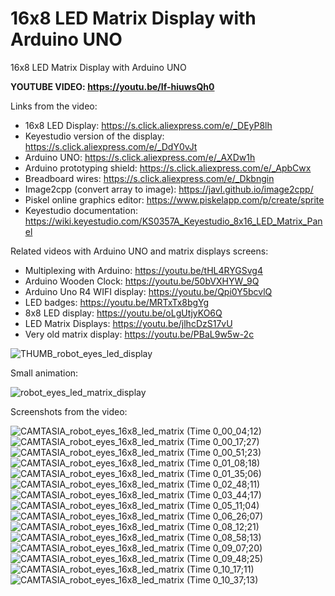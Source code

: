 # 16x8 LED Matrix Display with Arduino UNO
16x8 LED Matrix Display with Arduino UNO

**YOUTUBE VIDEO: https://youtu.be/If-hiuwsQh0**

Links from the video:
- 16x8 LED Display: https://s.click.aliexpress.com/e/_DEyP8lh
- Keyestudio version of the display: https://s.click.aliexpress.com/e/_DdY0vJt
- Arduino UNO: https://s.click.aliexpress.com/e/_AXDw1h
- Arduino prototyping shield: https://s.click.aliexpress.com/e/_ApbCwx
- Breadboard wires: https://s.click.aliexpress.com/e/_Dkbngin
- Image2cpp (convert array to image): https://javl.github.io/image2cpp/
- Piskel online graphics editor: https://www.piskelapp.com/p/create/sprite
- Keyestudio documentation: https://wiki.keyestudio.com/KS0357A_Keyestudio_8x16_LED_Matrix_Panel

Related videos with Arduino UNO and matrix displays screens:
- Multiplexing with Arduino: https://youtu.be/tHL4RYGSvg4
- Arduino Wooden Clock: https://youtu.be/50bVXHYW_9Q
- Arduino Uno R4 WIFI display: https://youtu.be/Qpi0Y5bcvlQ
- LED badges: https://youtu.be/MRTxTx8bgYg
- 8x8 LED display: https://youtu.be/oLgUtjyKO6Q
- LED Matrix Displays: https://youtu.be/jlhcDzS17vU
- Very old matrix display: https://youtu.be/PBaL9w5w-2c


![THUMB_robot_eyes_led_display](https://github.com/upiir/led_matrix_display_16x8/assets/117754156/9612d1d5-8f2c-4398-82ed-4e06ef6967d6)

Small animation:

![robot_eyes_led_matrix_display](https://github.com/upiir/led_matrix_display_16x8/assets/117754156/75cecd04-5841-4fd6-a35a-cdb826bff73a)



Screenshots from the video:

![CAMTASIA_robot_eyes_16x8_led_matrix (Time 0_00_04;12)](https://github.com/upiir/led_matrix_display_16x8/assets/117754156/f9c61447-7647-4b8b-8aad-e7a3d866d309)
![CAMTASIA_robot_eyes_16x8_led_matrix (Time 0_00_17;27)](https://github.com/upiir/led_matrix_display_16x8/assets/117754156/a0bec716-d033-4143-be20-8051bfbeb15b)
![CAMTASIA_robot_eyes_16x8_led_matrix (Time 0_00_51;23)](https://github.com/upiir/led_matrix_display_16x8/assets/117754156/430aa5c2-c08e-4781-83f0-b1aab0278858)
![CAMTASIA_robot_eyes_16x8_led_matrix (Time 0_01_08;18)](https://github.com/upiir/led_matrix_display_16x8/assets/117754156/61e10036-be94-4056-88f5-ab7c33c8cf0d)
![CAMTASIA_robot_eyes_16x8_led_matrix (Time 0_01_35;06)](https://github.com/upiir/led_matrix_display_16x8/assets/117754156/26fc4ba8-d199-4e3e-a210-b8ecc59475d8)
![CAMTASIA_robot_eyes_16x8_led_matrix (Time 0_02_48;11)](https://github.com/upiir/led_matrix_display_16x8/assets/117754156/7ee0aee4-7f5f-4a66-9561-c1de6747fb30)
![CAMTASIA_robot_eyes_16x8_led_matrix (Time 0_03_44;17)](https://github.com/upiir/led_matrix_display_16x8/assets/117754156/8a16be89-ca81-4e84-8bc5-1efe4227e039)
![CAMTASIA_robot_eyes_16x8_led_matrix (Time 0_05_11;04)](https://github.com/upiir/led_matrix_display_16x8/assets/117754156/f6034d9e-c859-4ab0-b39b-0d2660ddfe2c)
![CAMTASIA_robot_eyes_16x8_led_matrix (Time 0_06_26;07)](https://github.com/upiir/led_matrix_display_16x8/assets/117754156/b6e67031-438e-4c82-86d7-00afb1dcc592)
![CAMTASIA_robot_eyes_16x8_led_matrix (Time 0_08_12;21)](https://github.com/upiir/led_matrix_display_16x8/assets/117754156/6a4c38ab-9597-4b8a-8c2b-f2ebbb022f14)
![CAMTASIA_robot_eyes_16x8_led_matrix (Time 0_08_58;13)](https://github.com/upiir/led_matrix_display_16x8/assets/117754156/1521053b-2add-4c22-8ae7-bcf201a8ac26)
![CAMTASIA_robot_eyes_16x8_led_matrix (Time 0_09_07;20)](https://github.com/upiir/led_matrix_display_16x8/assets/117754156/2dc4a279-6f30-426a-803d-1f2d740dcdce)
![CAMTASIA_robot_eyes_16x8_led_matrix (Time 0_09_48;25)](https://github.com/upiir/led_matrix_display_16x8/assets/117754156/31d9378a-bb76-4a4f-8f1e-23dc884ddf4c)
![CAMTASIA_robot_eyes_16x8_led_matrix (Time 0_10_17;11)](https://github.com/upiir/led_matrix_display_16x8/assets/117754156/c10041f2-1d85-4cb9-9ff3-cbac39c70f62)
![CAMTASIA_robot_eyes_16x8_led_matrix (Time 0_10_37;13)](https://github.com/upiir/led_matrix_display_16x8/assets/117754156/4e290da9-bf8e-4c95-95df-358751fa1fdf)
